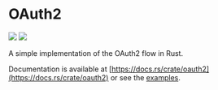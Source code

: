 # OAuth2

<a href="https://crates.io/crates/oauth2"><img src="https://img.shields.io/crates/v/oauth2.svg"></a>
<a href="https://travis-ci.org/alexcrichton/oauth2"><img src="https://travis-ci.org/alexcrichton/oauth2.svg?branch=master"></a>

A simple implementation of the OAuth2 flow in Rust.

Documentation is available at [https://docs.rs/crate/oauth2](https://docs.rs/crate/oauth2) or see the [examples](https://github.com/alexcrichton/oauth2-rs/tree/master/examples).
